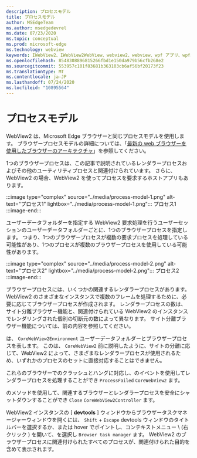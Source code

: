 ```yaml
---
description: プロセスモデル
title: プロセスモデル
author: MSEdgeTeam
ms.author: msedgedevrel
ms.date: 07/23/2020
ms.topic: conceptual
ms.prod: microsoft-edge
ms.technology: webview
keywords: IWebView2、IWebView2WebView、webview2、webview、wpf アプリ、wpf、edge、ICoreWebView2、ICoreWebView2Host、browser control、edge html
ms.openlocfilehash: 8548308896815266fbd1e150da979b56cfb268e2
ms.sourcegitcommit: 553957c101f83681b363103cb6af56bf20173f23
ms.translationtype: MT
ms.contentlocale: ja-JP
ms.lasthandoff: 07/24/2020
ms.locfileid: "10895564"
---
```

# プロセスモデル  

WebView2 は、Microsoft Edge ブラウザーと同じプロセスモデルを使用します。  ブラウザープロセスモデルの詳細については、「[最新の web ブラウザーを使用したブラウザーのアーキテクチャ][GoogleDeveloperWebUpdates201809InsideBrowserPart1BrowserArchitecture]」を参照してください。 

1つのブラウザープロセスは、この記事で説明されているレンダラープロセスおよびその他のユーティリティプロセスと関連付けられています。  さらに、WebView2 の場合、WebView2 を使ってプロセスを要求するホストアプリもあります。  

:::image type="complex" source="../media/process-model-1.png" alt-text="プロセス1" lightbox="../media/process-model-1.png":::
   プロセス1  
:::image-end:::  

ユーザーデータフォルダーを指定する WebView2 要求処理を行うユーザーセッションのユーザーデータフォルダーごとに、1つのブラウザープロセスを指定します。  つまり、1つのブラウザープロセスが複数の要求プロセスを処理している可能性があり、1つのプロセスが複数のブラウザープロセスを使用している可能性があります。  

:::image type="complex" source="../media/process-model-2.png" alt-text="プロセス2" lightbox="../media/process-model-2.png":::
   プロセス2  
:::image-end:::  

ブラウザープロセスには、いくつかの関連するレンダラープロセスがあります。  WebView2 のさまざまなインスタンスで複数のフレームを処理するために、必要に応じてブラウザープロセスが作成されます。  レンダラープロセスの数は、サイト分離ブラウザー機能と、関連付けられている WebView2 のインスタンスでレンダリングされた個別の切断元の数によって異なります。  サイト分離ブラウザー機能については、前の内容を参照してください。  

は、 `CoreWebView2Environment` ユーザーデータフォルダーとブラウザープロセスを表します。  このは、 `CoreWebView2` 前に説明したように、サイトの分離に応じて、WebView2 によって、さまざまなレンダラープロセスが使用されるため、いずれかのプロセスのセットに直接対応することはできません。  

これらのブラウザーでのクラッシュとハングに対応し、のイベントを使用してレンダラープロセスを処理することができ `ProcessFailed` `CoreWebView2` ます。  

のメソッドを使用して、関連するブラウザーとレンダラープロセスを安全にシャットダウンすることができ `Close` `CoreWebView2Controller` ます。  

WebView2 インスタンスの [ **devtools** ] ウィンドウからブラウザータスクマネージャーウィンドウを開くには、 `Shift` + `Escape` devtools ウィンドウのタイトルバーを選択するか、または hover でポイントし、コンテキストメニュー \ (右クリック \) を開いて、を選択し `Browser task manager` ます。  WebView2 のブラウザープロセスに関連付けられたすべてのプロセスが、関連付けられた目的を含めて表示されます。  

<!-- links -->  

[GoogleDeveloperWebUpdates201809InsideBrowserPart1BrowserArchitecture]: https://developers.google.com/web/updates/2018/09/inside-browser-part1#browser-architecture "ブラウザーのアーキテクチャ-最新の web ブラウザーを表示する (パート 1)"  
